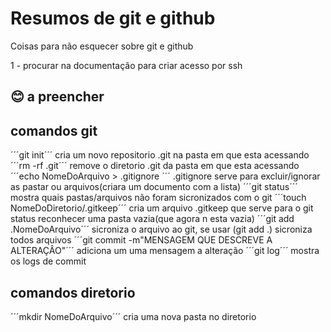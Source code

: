 
# Resumos de git e github

Coisas para não esquecer sobre git e github

1 - procurar na documentação para criar acesso por ssh

## 😊 a preencher

## comandos git
´´´git init´´´
cria um novo repositorio .git na pasta em que esta acessando
´´´rm -rf .git´´´
remove o diretorio .git da pasta em que esta acessando
´´´echo NomeDoArquivo > .gitignore ´´´
.gitignore serve para excluir/ignorar as pastar ou arquivos(criara um documento com a lista)
´´´git status´´´
mostra quais pastas/arquivos não foram sicronizados com o git
´´´touch NomeDoDiretorio/.gitkeep´´´
cria um arquivo .gitkeep que serve para o git status reconhecer uma pasta vazia(que agora n esta vazia)
´´´git add .NomeDoArquivo´´´
sicroniza o arquivo ao git, se usar (git add .) sicroniza todos arquivos
´´´git commit -m"MENSAGEM QUE DESCREVE A ALTERAÇÂO"´´´
adiciona um uma mensagem a alteração
´´´git log´´´ 
mostra os logs de commit
## comandos diretorio
´´´mkdir NomeDoArquivo´´´ 
cria uma nova pasta no diretorio
